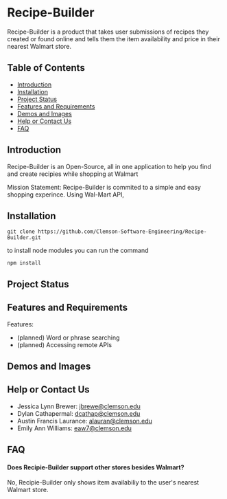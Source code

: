 # Recipe-Builder
Recipe-Builder is a product that takes user submissions of recipes they created or found online and tells them the item availability and price in their nearest Walmart store.

## Table of Contents
* [Introduction](#introduction)
* [Installation](#installation)
* [Project Status](#project-status)
* [Features and Requirements](#features-and-requirements)
* [Demos and Images](#demos-and-images)
* [Help or Contact Us](#help-or-contact-us)
* [FAQ](#faq)

## Introduction

  Recipe-Builder is an Open-Source, all in one application to help you find and create recipies while shopping at Walmart
  
  Mission Statement: Recipe-Builder is commited to a simple and easy shopping experince. Using Wal-Mart API, 

## Installation

```
git clone https://github.com/Clemson-Software-Engineering/Recipe-Builder.git
```
to install node modules you can run the command
```
npm install
```

## Project Status

## Features and Requirements

  Features:
  * (planned) Word or phrase searching
  * (planned) Accessing remote APIs


## Demos and Images

## Help or Contact Us

* Jessica Lynn Brewer: jbrewe@clemson.edu
* Dylan Cathapermal: dcathap@clemson.edu  
* Austin Francis Laurance: alauran@clemson.edu
* Emily Ann Williams:  eaw7@clemson.edu  

## FAQ

#### Does Recipie-Builder support other stores besides Walmart?
No, Recipie-Builder only shows item availabiliy to the user's nearest Walmart store.

